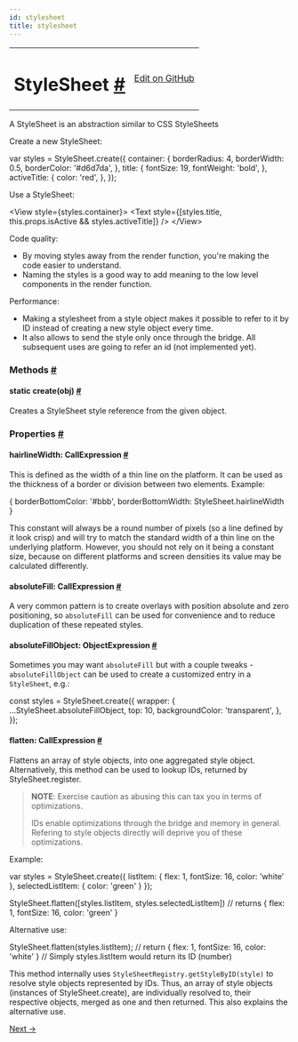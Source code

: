 ```yaml
---
id: stylesheet
title: stylesheet
---
```

<a id="content"></a><table width="100%"><tbody><tr><td><h1><a class="anchor" name="stylesheet"></a>StyleSheet <a class="hash-link" href="docs/stylesheet.html#stylesheet">#</a></h1></td><td style="text-align:right;"><a target="_blank" href="https://github.com/facebook/react-native/blob/0.29-stable/Libraries/StyleSheet/StyleSheet.js">Edit on GitHub</a></td></tr></tbody></table><div><div><p>A StyleSheet is an abstraction similar to CSS StyleSheets</p><p>Create a new StyleSheet:</p><div class="prism language-javascript"><span class="token keyword">var</span> styles <span class="token operator">=</span> StyleSheet<span class="token punctuation">.</span><span class="token function">create<span class="token punctuation">(</span></span><span class="token punctuation">{</span>
  container<span class="token punctuation">:</span> <span class="token punctuation">{</span>
    borderRadius<span class="token punctuation">:</span> <span class="token number">4</span><span class="token punctuation">,</span>
    borderWidth<span class="token punctuation">:</span> <span class="token number">0.5</span><span class="token punctuation">,</span>
    borderColor<span class="token punctuation">:</span> <span class="token string">'#d6d7da'</span><span class="token punctuation">,</span>
  <span class="token punctuation">}</span><span class="token punctuation">,</span>
  title<span class="token punctuation">:</span> <span class="token punctuation">{</span>
    fontSize<span class="token punctuation">:</span> <span class="token number">19</span><span class="token punctuation">,</span>
    fontWeight<span class="token punctuation">:</span> <span class="token string">'bold'</span><span class="token punctuation">,</span>
  <span class="token punctuation">}</span><span class="token punctuation">,</span>
  activeTitle<span class="token punctuation">:</span> <span class="token punctuation">{</span>
    color<span class="token punctuation">:</span> <span class="token string">'red'</span><span class="token punctuation">,</span>
  <span class="token punctuation">}</span><span class="token punctuation">,</span>
<span class="token punctuation">}</span><span class="token punctuation">)</span><span class="token punctuation">;</span></div><p>Use a StyleSheet:</p><div class="prism language-javascript">&lt;View style<span class="token operator">=</span><span class="token punctuation">{</span>styles<span class="token punctuation">.</span>container<span class="token punctuation">}</span><span class="token operator">&gt;</span>
  &lt;Text style<span class="token operator">=</span><span class="token punctuation">{</span><span class="token punctuation">[</span>styles<span class="token punctuation">.</span>title<span class="token punctuation">,</span> <span class="token keyword">this</span><span class="token punctuation">.</span>props<span class="token punctuation">.</span>isActive &amp;&amp; styles<span class="token punctuation">.</span>activeTitle<span class="token punctuation">]</span><span class="token punctuation">}</span> <span class="token operator">/</span><span class="token operator">&gt;</span>
&lt;<span class="token operator">/</span>View<span class="token operator">&gt;</span></div><p>Code quality:</p><ul><li>By moving styles away from the render function, you're making the code
easier to understand.</li><li>Naming the styles is a good way to add meaning to the low level components
in the render function.</li></ul><p>Performance:</p><ul><li>Making a stylesheet from a style object makes it possible to refer to it
by ID instead of creating a new style object every time.</li><li>It also allows to send the style only once through the bridge. All
subsequent uses are going to refer an id (not implemented yet).</li></ul></div><span><h3><a class="anchor" name="methods"></a>Methods <a class="hash-link" href="docs/stylesheet.html#methods">#</a></h3><div class="props"><div class="prop"><h4 class="methodTitle"><a class="anchor" name="create"></a><span class="methodType">static </span>create<span class="methodType">(obj)</span> <a class="hash-link" href="docs/stylesheet.html#create">#</a></h4><div><p>Creates a StyleSheet style reference from the given object.</p></div></div></div></span><span><h3><a class="anchor" name="properties"></a>Properties <a class="hash-link" href="docs/stylesheet.html#properties">#</a></h3><div class="props"><div class="prop"><h4 class="propTitle"><a class="anchor" name="hairlinewidth"></a>hairlineWidth<span class="propType">: CallExpression</span> <a class="hash-link" href="docs/stylesheet.html#hairlinewidth">#</a></h4><div><p>This is defined as the width of a thin line on the platform. It can be
used as the thickness of a border or division between two elements.
Example:</p><div class="prism language-javascript">  <span class="token punctuation">{</span>
    borderBottomColor<span class="token punctuation">:</span> <span class="token string">'#bbb'</span><span class="token punctuation">,</span>
    borderBottomWidth<span class="token punctuation">:</span> StyleSheet<span class="token punctuation">.</span>hairlineWidth
  <span class="token punctuation">}</span></div><p>This constant will always be a round number of pixels (so a line defined
by it look crisp) and will try to match the standard width of a thin line
on the underlying platform. However, you should not rely on it being a
constant size, because on different platforms and screen densities its
value may be calculated differently.</p></div></div><div class="prop"><h4 class="propTitle"><a class="anchor" name="absolutefill"></a>absoluteFill<span class="propType">: CallExpression</span> <a class="hash-link" href="docs/stylesheet.html#absolutefill">#</a></h4><div><p>A very common pattern is to create overlays with position absolute and zero positioning,
so <code>absoluteFill</code> can be used for convenience and to reduce duplication of these repeated
styles.</p></div></div><div class="prop"><h4 class="propTitle"><a class="anchor" name="absolutefillobject"></a>absoluteFillObject<span class="propType">: ObjectExpression</span> <a class="hash-link" href="docs/stylesheet.html#absolutefillobject">#</a></h4><div><p>Sometimes you may want <code>absoluteFill</code> but with a couple tweaks - <code>absoluteFillObject</code> can be
used to create a customized entry in a <code>StyleSheet</code>, e.g.:</p><p>  const styles = StyleSheet.create({
    wrapper: {
      ...StyleSheet.absoluteFillObject,
      top: 10,
      backgroundColor: 'transparent',
    },
  });</p></div></div><div class="prop"><h4 class="propTitle"><a class="anchor" name="flatten"></a>flatten<span class="propType">: CallExpression</span> <a class="hash-link" href="docs/stylesheet.html#flatten">#</a></h4><div><p>Flattens an array of style objects, into one aggregated style object.
Alternatively, this method can be used to lookup IDs, returned by
StyleSheet.register.</p><blockquote><p><strong>NOTE</strong>: Exercise caution as abusing this can tax you in terms of
optimizations.</p><p>IDs enable optimizations through the bridge and memory in general. Refering
to style objects directly will deprive you of these optimizations.</p></blockquote><p>Example:</p><div class="prism language-javascript"><span class="token keyword">var</span> styles <span class="token operator">=</span> StyleSheet<span class="token punctuation">.</span><span class="token function">create<span class="token punctuation">(</span></span><span class="token punctuation">{</span>
  listItem<span class="token punctuation">:</span> <span class="token punctuation">{</span>
    flex<span class="token punctuation">:</span> <span class="token number">1</span><span class="token punctuation">,</span>
    fontSize<span class="token punctuation">:</span> <span class="token number">16</span><span class="token punctuation">,</span>
    color<span class="token punctuation">:</span> <span class="token string">'white'</span>
  <span class="token punctuation">}</span><span class="token punctuation">,</span>
  selectedListItem<span class="token punctuation">:</span> <span class="token punctuation">{</span>
    color<span class="token punctuation">:</span> <span class="token string">'green'</span>
  <span class="token punctuation">}</span>
<span class="token punctuation">}</span><span class="token punctuation">)</span><span class="token punctuation">;</span>

StyleSheet<span class="token punctuation">.</span><span class="token function">flatten<span class="token punctuation">(</span></span><span class="token punctuation">[</span>styles<span class="token punctuation">.</span>listItem<span class="token punctuation">,</span> styles<span class="token punctuation">.</span>selectedListItem<span class="token punctuation">]</span><span class="token punctuation">)</span><span class="token comment" spellcheck="true">
// returns { flex: 1, fontSize: 16, color: 'green' }</span></div><p>Alternative use:</p><div class="prism language-javascript">StyleSheet<span class="token punctuation">.</span><span class="token function">flatten<span class="token punctuation">(</span></span>styles<span class="token punctuation">.</span>listItem<span class="token punctuation">)</span><span class="token punctuation">;</span><span class="token comment" spellcheck="true">
// return { flex: 1, fontSize: 16, color: 'white' }
</span><span class="token comment" spellcheck="true">// Simply styles.listItem would return its ID (number)</span></div><p>This method internally uses <code>StyleSheetRegistry.getStyleByID(style)</code>
to resolve style objects represented by IDs. Thus, an array of style
objects (instances of StyleSheet.create), are individually resolved to,
their respective objects, merged as one and then returned. This also explains
the alternative use.</p></div></div></div></span></div><div class="docs-prevnext"><a class="docs-next" href="docs/timepickerandroid.html#content">Next →</a></div>